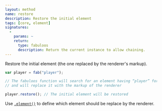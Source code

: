 ```yaml
---
layout: method
name: restore
description: Restore the initial element
tags: [core, element]
signatures:
  -
    params: ~
    return:
      type: fabuloos
      description: Return the current instance to allow chaining.
---
```


Restore the initial element (the one replaced by the renderer's markup).

```js
var player = fab("player");

// The fabuloos function will search for an element having “player” for its ID
// and will replace it with the markup of the renderer

player.restore(); // The initial element will be restored
```

Use [`.element()`](/documentation/api/element.html) to define which element should be replace by the renderer.
